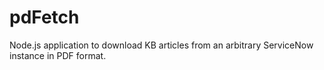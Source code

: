 # pdFetch
Node.js application to download KB articles from an arbitrary ServiceNow instance in PDF format.
